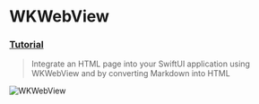 # WKWebView
### [Tutorial](https://designcode.io/swiftui-advanced-handbook-wkwebview)
> Integrate an HTML page into your SwiftUI application using WKWebView and by converting Markdown into HTML

![WKWebView](https://github.com/user-attachments/assets/d04ef6e1-afc3-4c5c-9fba-cdc47b30bab1)
